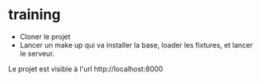 training
===================

- Cloner le projet
- Lancer un make up qui va installer la base, loader les fixtures, et lancer le serveur.

Le projet est visible à l'url http://localhost:8000
